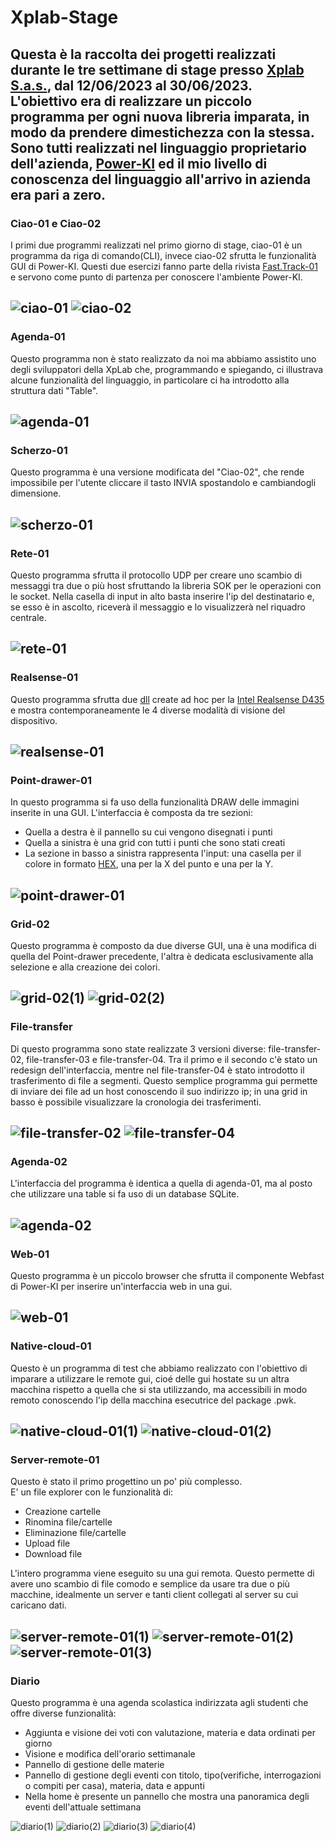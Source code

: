 # Xplab-Stage

Questa è la raccolta dei progetti realizzati durante le tre settimane di stage presso [Xplab S.a.s.](http://xplab.net/), dal 12/06/2023 al 30/06/2023.<br>
L'obiettivo era di realizzare un piccolo programma per ogni nuova libreria imparata, in modo da prendere dimestichezza con la stessa.<br>
Sono tutti realizzati nel linguaggio proprietario dell'azienda, [Power-KI](http://power-ki.com/) ed il mio livello di conoscenza del linguaggio all'arrivo in azienda era pari a zero.
---
### Ciao-01 e Ciao-02
I primi due programmi realizzati nel primo giorno di stage, ciao-01 è un programma da riga di comando(CLI), invece ciao-02 sfrutta le funzionalità GUI di Power-KI. Questi due esercizi fanno parte della rivista [Fast.Track-01](https://issuu.com/xplab/docs/pwk-ft-01-it) e servono come punto di partenza per conoscere l'ambiente Power-KI.

![ciao-01](https://github.com/Ale-Ceresa/XPLab-Stage/assets/92877764/88d5ed54-5ca7-4371-b16d-6b8fd9bb0a0e)
![ciao-02](https://github.com/Ale-Ceresa/XPLab-Stage/assets/92877764/e61c133f-1a92-45d8-b13b-cb0d72357f90)
---
### Agenda-01
Questo programma non è stato realizzato da noi ma abbiamo assistito uno degli sviluppatori della XpLab che, programmando e spiegando, ci illustrava alcune funzionalità del linguaggio, in particolare ci ha introdotto alla struttura dati "Table".

![agenda-01](https://github.com/Ale-Ceresa/XPLab-Stage/assets/92877764/5e6128fd-a8e1-4050-9f0a-3d217690bba8)
---
### Scherzo-01
Questo programma è una versione modificata del "Ciao-02", che rende impossibile per l'utente cliccare il tasto INVIA spostandolo e cambiandogli dimensione.

![scherzo-01](https://github.com/Ale-Ceresa/XPLab-Stage/assets/92877764/8ac762cd-018f-4c56-b6bb-02969a1968aa)
---
### Rete-01
Questo programma sfrutta il protocollo UDP per creare uno scambio di messaggi tra due o più host sfruttando la libreria SOK per le operazioni con le socket. Nella casella di input in alto basta inserire l'ip del destinatario e, se esso è in ascolto, riceverà il messaggio e lo visualizzerà nel riquadro centrale.

![rete-01](https://github.com/Ale-Ceresa/XPLab-Stage/assets/92877764/e781d573-125b-4179-840b-4f7999c3de1c)
---
### Realsense-01
Questo programma sfrutta due [dll](https://en.wikipedia.org/wiki/Dynamic-link_library) create ad hoc per la [Intel Realsense D435](https://www.intelrealsense.com/depth-camera-d435/) e mostra contemporaneamente le 4 diverse modalità di visione del dispositivo.

![realsense-01](https://github.com/Ale-Ceresa/XPLab-Stage/assets/92877764/6beb69e5-8a28-4e52-a733-a166c7180909)
---
### Point-drawer-01
In questo programma si fa uso della funzionalità DRAW delle immagini inserite in una GUI. L'interfaccia è composta da tre sezioni:
- Quella a destra è il pannello su cui vengono disegnati i punti
- Quella a sinistra è una grid con tutti i punti che sono stati creati
- La sezione in basso a sinistra rappresenta l'input: una casella per il colore in formato [HEX](https://en.wikipedia.org/wiki/Web_colors#Hex_triplet), una per la X del punto e una per la Y.

![point-drawer-01](https://github.com/Ale-Ceresa/XPLab-Stage/assets/92877764/b70cf02a-e737-49a1-994c-96ba405d1096)
---
### Grid-02
Questo programma è composto da due diverse GUI, una è una modifica di quella del Point-drawer precedente, l'altra è dedicata esclusivamente alla selezione e alla creazione dei colori.

![grid-02(1)](https://github.com/Ale-Ceresa/XPLab-Stage/assets/92877764/7f8714fb-b1c1-4a47-a2ac-bf8c98fcc1b5)
![grid-02(2)](https://github.com/Ale-Ceresa/XPLab-Stage/assets/92877764/9af39d35-8219-4f85-84c4-187f2ced3501)
---
### File-transfer
Di questo programma sono state realizzate 3 versioni diverse: file-transfer-02, file-transfer-03 e file-transfer-04. Tra il primo e il secondo c'è stato un redesign dell'interfaccia, mentre nel file-transfer-04 è stato introdotto il trasferimento di file a segmenti. Questo semplice programma gui permette di inviare dei file ad un host conoscendo il suo indirizzo ip; in una grid in basso è possibile visualizzare la cronologia dei trasferimenti.

![file-transfer-02](https://github.com/Ale-Ceresa/XPLab-Stage/assets/92877764/fa5726bb-e809-4552-8255-ddbb8dca71b3)
![file-transfer-04](https://github.com/Ale-Ceresa/XPLab-Stage/assets/92877764/d8a8f021-7e19-4cae-8395-ace3cac48a50)
---
### Agenda-02
L'interfaccia del programma è identica a quella di agenda-01, ma al posto che utilizzare una table si fa uso di un database SQLite.

![agenda-02](https://github.com/Ale-Ceresa/XPLab-Stage/assets/92877764/5e6128fd-a8e1-4050-9f0a-3d217690bba8)
---
### Web-01
Questo programma è un piccolo browser che sfrutta il componente Webfast di Power-KI per inserire un'interfaccia web in una gui.

![web-01](https://github.com/Ale-Ceresa/XPLab-Stage/assets/92877764/c64fb9c5-0c57-48f5-a6d9-8a7013838595)
---
### Native-cloud-01
Questo è un programma di test che abbiamo realizzato con l'obiettivo di imparare a utilizzare le remote gui, cioé delle gui hostate su un altra macchina rispetto a quella che si sta utilizzando, ma accessibili in modo remoto conoscendo l'ip della macchina esecutrice del package .pwk.

![native-cloud-01(1)](https://github.com/Ale-Ceresa/XPLab-Stage/assets/92877764/d2a24c07-440e-429b-aa42-4941200c39cf)
![native-cloud-01(2)](https://github.com/Ale-Ceresa/XPLab-Stage/assets/92877764/7a77be01-41c7-4e59-be2a-3cd0f874f03d)
---
### Server-remote-01
Questo è stato il primo progettino un po' più complesso.<br>
E' un file explorer con le funzionalità di:
- Creazione cartelle
- Rinomina file/cartelle
- Eliminazione file/cartelle
- Upload file
- Download file

L'intero programma viene eseguito su una gui remota. Questo permette di avere uno scambio di file comodo e semplice da usare tra due o più macchine, idealmente un server e tanti client collegati al server su cui caricano dati.

![server-remote-01(1)](https://github.com/Ale-Ceresa/XPLab-Stage/assets/92877764/48220ff8-60c2-4d4c-900f-840f3741f2f1)
![server-remote-01(2)](https://github.com/Ale-Ceresa/XPLab-Stage/assets/92877764/4dbb1d68-2069-4b22-a289-cd94366ab480)
![server-remote-01(3)](https://github.com/Ale-Ceresa/XPLab-Stage/assets/92877764/7539013c-11e5-4107-8c82-79b25b544285)
---
### Diario
Questo programma è una agenda scolastica indirizzata agli studenti che offre diverse funzionalità:
- Aggiunta e visione dei voti con valutazione, materia e data ordinati per giorno
- Visione e modifica dell'orario settimanale
- Pannello di gestione delle materie
- Pannello di gestione degli eventi con titolo, tipo(verifiche, interrogazioni o compiti per casa), materia, data e appunti
- Nella home è presente un pannello che mostra una panoramica degli eventi dell'attuale settimana

![diario(1)](https://github.com/Ale-Ceresa/XPLab-Stage/assets/92877764/b9e50c67-b2a5-4cbc-b3ec-59ad1bcf90b1)
![diario(2)](https://github.com/Ale-Ceresa/XPLab-Stage/assets/92877764/b172872f-3d86-4426-9d05-9f6ebe7768cf)
![diario(3)](https://github.com/Ale-Ceresa/XPLab-Stage/assets/92877764/9691753c-e1cf-42a9-b119-45cc68a71a57)
![diario(4)](https://github.com/Ale-Ceresa/XPLab-Stage/assets/92877764/f7a95305-9357-4ee8-ba30-ec5fafd0cf4d)


